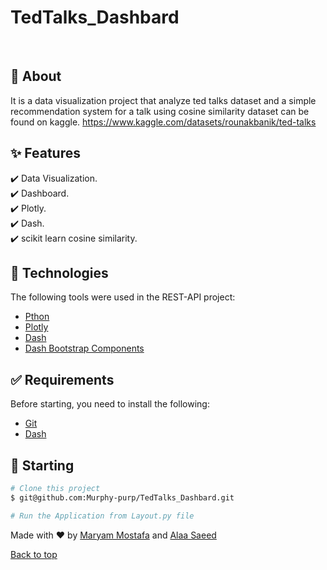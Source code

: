 # TedTalks_Dashbard



<!--<div align="center" id="top"> 
  <!-- <a href="https://resources.netlify.app">Demo</a> -->
</div>

<!-- <h4 align="center"> 
	🚧  Resources 🚀 Under construction...  🚧
</h4> 

<hr> -->

<!--<p align="center">
  <a href="#dart-about">About</a> &#xa0; | &#xa0; 
  <a href="#sparkles-features">Features</a> &#xa0; | &#xa0;
  <a href="#rocket-technologies">Technologies</a> &#xa0; | &#xa0;
  <a href="#white_check_mark-requirements">Requirements</a> &#xa0; | &#xa0;
  <a href="#checkered_flag-starting">Starting</a> &#xa0; | &#xa0;
  <a href="https://github.com/Murphy-purp/TedTalks_Dashbard" target="_blank">Author</a>
</p> -->

<br>

## :dart: About ##

It is a data visualization project that analyze ted talks dataset and a simple recommendation system for a talk using cosine similarity
dataset can be found on kaggle. https://www.kaggle.com/datasets/rounakbanik/ted-talks


## :sparkles: Features ##

    
:heavy_check_mark: Data Visualization. \
:heavy_check_mark: Dashboard. \
:heavy_check_mark: Plotly. \
:heavy_check_mark: Dash. \
:heavy_check_mark: scikit learn cosine similarity. 



## :rocket: Technologies ##

The following tools were used in the REST-API project:

- [Pthon](https://www.python.org/)
- [Plotly](https://plotly.com/)
- [Dash](https://dash.plotly.com/)
- [Dash Bootstrap Components](https://dash-bootstrap-components.opensource.faculty.ai/)


## :white_check_mark: Requirements ##

Before starting, you need to install the following:
- [Git](https://git-scm.com) 
- [Dash](https://dash.plotly.com/)

## :checkered_flag: Starting ##

```bash
# Clone this project
$ git@github.com:Murphy-purp/TedTalks_Dashbard.git

# Run the Application from Layout.py file

```


Made with :heart: by <a href="https://github.com/Murphy-purp" target="_blank">Maryam Mostafa</a> and <a href="https://github.com/aalaasaeed" target="_blank">Alaa Saeed</a> 
&#xa0; 

<a href="#top">Back to top</a>
